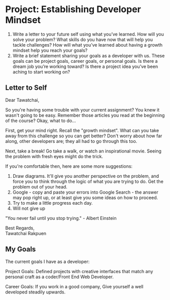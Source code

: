 # Project: Establishing Developer Mindset
1. Write a letter to your future self using what you’ve learned. How will you solve your problem? What skills do you have now that will help you tackle challenges? How will what you’ve learned about having a growth mindset help you reach your goals?
2. Write a brief statement sharing your goals as a developer with us. These goals can be project goals, career goals, or personal goals. Is there a dream job you’re working toward? Is there a project idea you’ve been aching to start working on?

## Letter to Self

Dear Tawatchai,

So you're having some trouble with your current assignment? You knew it wasn't going to be easy. Remember those articles you read at the beginning of the course? Okay, what to do...

First, get your mind right. Recall the "growth mindset". What can you take away from this challenge so you can get better? Don't worry about how far along, other developers are; they all had to go through this too.

Next, take a break! Go take a walk, or watch an inspirational movie. Seeing the problem with fresh eyes might do the trick.

If you're comfortable then, here are some more suggestions:

1. Draw diagrams. It'll give you another perspective on the problem, and force you to think through the logic of what you are trying to do. Get the problem out of your head.
2. Google - copy and paste your errors into Google Search - the answer may pop right up, or at least give you some ideas on how to proceed.
3. Try to make a little progress each day.
4. Will not give up

"You never fail until you stop trying." - Albert Einstein

Best Regards,\
Tawatchai Rakpuen

## My Goals

The current goals I have as a developer:

Project Goals: Defined projects with creative interfaces that match any personal craft as a coder/Front End Web Developer. 

Career Goals: If you work in a good company, Give yourself a well developed steadily upwards.
